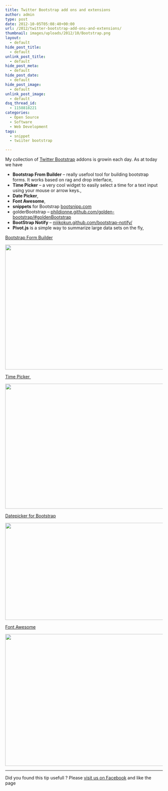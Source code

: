 ```yaml
---
title: Twitter Bootstrap add ons and extensions
author: admin
type: post
date: 2012-10-05T05:08:40+00:00
url: /2012/twitter-bootstrap-add-ons-and-extensions/
thumbnail: images/uploads/2012/10/Bootstrap.png
layout:
  - default
hide_post_title:
  - default
unlink_post_title:
  - default
hide_post_meta:
  - default
hide_post_date:
  - default
hide_post_image:
  - default
unlink_post_image:
  - default
dsq_thread_id:
  - 1158818221
categories:
  - Open Source
  - Software
  - Web Development
tags:
  - snippet
  - twiiter bootstrap

---
```

My collection of <a href="http://twitter.github.com/bootstrap/" target="_blank">Twitter Bootstrap</a> addons is growin each day. As at today we have

  * **Bootstrap From Builder** &#8211; really usefool tool for building bootstrap forms. It works based on rag and drop interface,
  * **Time Picker** &#8211; a very cool widget to easily select a time for a text input using your mouse or arrow keys.,
  * **Date Picker**,
  * **Font Awesome**,
  * **snippets** for Bootstrap <a href="http://bootsnipp.com/" target="_blank">bootsnipp.com</a>
  * golderBootstrap &#8211; <a href="http://phildionne.github.com/golden-bootstrap/#goldenBootstrap" target="_blank">phildionne.github.com/golden-bootstrap/#goldenBootstrap</a>
  * **BootStrap Notify** &#8211; <a href="http://nijikokun.github.com/bootstrap-notify/" target="_blank">nijikokun.github.com/bootstrap-notify/</a>
  * **Pivot.js** is a simple way to summarize large data sets on the fly,

<!--more-->

<a href="http://bootstrap-forms.heroku.com/" target="_blank">Bootstrap Form Builder</a>

<img loading="lazy" class="alignnone size-medium wp-image-756" title="Bootstrap-Form-Builder" src="http://www.spidersoft.com.au/wp-content/uploads/2012/10/Bootstrap-Form-Builder-560x398.png" alt="" width="560" height="398" srcset="https://www.spidersoft.com.au/wp-content/uploads/2012/10/Bootstrap-Form-Builder-560x398.png 560w,images/uploads/2012/10/Bootstrap-Form-Builder-320x227.png 320w,images/uploads/2012/10/Bootstrap-Form-Builder-1024x728.png 1024w,images/uploads/2012/10/Bootstrap-Form-Builder.png 1232w" sizes="(max-width: 560px) 100vw, 560px" /> 

<a href="http://jdewit.github.com/bootstrap-timepicker/" target="_blank">Time Picker </a>

<img loading="lazy" class="alignnone size-medium wp-image-757" title="Timepicker-for-Twitter-Bootstrap" src="http://www.spidersoft.com.au/wp-content/uploads/2012/10/Timepicker-for-Twitter-Bootstrap-560x398.png" alt="" width="560" height="398" srcset="https://www.spidersoft.com.au/wp-content/uploads/2012/10/Timepicker-for-Twitter-Bootstrap-560x398.png 560w,images/uploads/2012/10/Timepicker-for-Twitter-Bootstrap-320x227.png 320w,images/uploads/2012/10/Timepicker-for-Twitter-Bootstrap-1024x728.png 1024w,images/uploads/2012/10/Timepicker-for-Twitter-Bootstrap.png 1232w" sizes="(max-width: 560px) 100vw, 560px" /> 

<a href="http://www.eyecon.ro/bootstrap-datepicker/" target="_blank">Datepicker for Bootstrap</a>

<img loading="lazy" class="alignnone size-medium wp-image-762" title="Datepicker-for-Bootstrap" src="http://www.spidersoft.com.au/wp-content/uploads/2012/10/Datepicker-for-Bootstrap-560x309.png" alt="" width="560" height="309" srcset="https://www.spidersoft.com.au/wp-content/uploads/2012/10/Datepicker-for-Bootstrap-560x309.png 560w,images/uploads/2012/10/Datepicker-for-Bootstrap-320x177.png 320w,images/uploads/2012/10/Datepicker-for-Bootstrap-1024x566.png 1024w,images/uploads/2012/10/Datepicker-for-Bootstrap.png 1484w" sizes="(max-width: 560px) 100vw, 560px" /> 

<a href="http://fortawesome.github.com/Font-Awesome/#" target="_blank">Font Awesome</a>

<img loading="lazy" class="alignnone size-medium wp-image-760" title="Font-Awesome" src="http://www.spidersoft.com.au/wp-content/uploads/2012/10/Font-Awesome-540x420.png" alt="" width="540" height="420" srcset="https://www.spidersoft.com.au/wp-content/uploads/2012/10/Font-Awesome-540x420.png 540w,images/uploads/2012/10/Font-Awesome-308x240.png 308w,images/uploads/2012/10/Font-Awesome-1024x796.png 1024w,images/uploads/2012/10/Font-Awesome.png 1066w" sizes="(max-width: 540px) 100vw, 540px" /> 

* * *

Did you found this tip usefull ? Please <a href="https://www.facebook.com/spidersoftau" class="shortcode button blue " style="" target="_blank">visit us on Facebook</a> and like the page